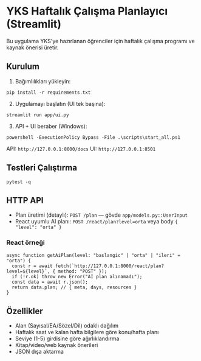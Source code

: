 # YKS Haftalık Çalışma Planlayıcı (Streamlit)

Bu uygulama YKS'ye hazırlanan öğrenciler için haftalık çalışma programı ve kaynak önerisi üretir.

## Kurulum

1) Bağımlılıkları yükleyin:
```
pip install -r requirements.txt
```

2) Uygulamayı başlatın (UI tek başına):
```
streamlit run app/ui.py
```

3) API + UI beraber (Windows):
```
powershell -ExecutionPolicy Bypass -File .\scripts\start_all.ps1
```

API: `http://127.0.0.1:8000/docs`  UI: `http://127.0.0.1:8501`

## Testleri Çalıştırma
```
pytest -q
```

## HTTP API
- Plan üretimi (detaylı): `POST /plan` — gövde `app/models.py::UserInput`
- React uyumlu AI planı: `POST /react/plan?level=orta` veya body `{ "level": "orta" }`

### React örneği
```tsx
async function getAiPlan(level: "baslangic" | "orta" | "ileri" = "orta") {
  const r = await fetch(`http://127.0.0.1:8000/react/plan?level=${level}`, { method: "POST" });
  if (!r.ok) throw new Error("AI plan alınamadı");
  const data = await r.json();
  return data.plan; // { meta, days, resources }
}
```

## Özellikler
- Alan (Sayısal/EA/Sözel/Dil) odaklı dağılım
- Haftalık saat ve kalan hafta bilgilere göre konu/hafta planı
- Seviye (1-5) girdisine göre ağırlıklandırma
- Kitap/video/web kaynak önerileri
- JSON dışa aktarma

